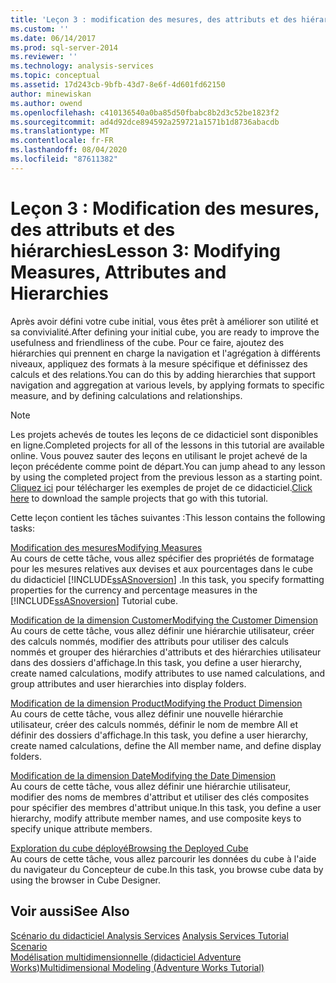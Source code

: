 ```yaml
---
title: 'Leçon 3 : modification des mesures, des attributs et des hiérarchies | Microsoft Docs'
ms.custom: ''
ms.date: 06/14/2017
ms.prod: sql-server-2014
ms.reviewer: ''
ms.technology: analysis-services
ms.topic: conceptual
ms.assetid: 17d243cb-9bfb-43d7-8e6f-4d601fd62150
author: minewiskan
ms.author: owend
ms.openlocfilehash: c410136540a0ba85d50fbabc8b2d3c52be1823f2
ms.sourcegitcommit: ad4d92dce894592a259721a1571b1d8736abacdb
ms.translationtype: MT
ms.contentlocale: fr-FR
ms.lasthandoff: 08/04/2020
ms.locfileid: "87611382"
---
```

# <a name="lesson-3-modifying-measures-attributes-and-hierarchies"></a><span data-ttu-id="adf1e-102">Leçon 3 : Modification des mesures, des attributs et des hiérarchies</span><span class="sxs-lookup"><span data-stu-id="adf1e-102">Lesson 3: Modifying Measures, Attributes and Hierarchies</span></span>
  <span data-ttu-id="adf1e-103">Après avoir défini votre cube initial, vous êtes prêt à améliorer son utilité et sa convivialité.</span><span class="sxs-lookup"><span data-stu-id="adf1e-103">After defining your initial cube, you are ready to improve the usefulness and friendliness of the cube.</span></span> <span data-ttu-id="adf1e-104">Pour ce faire, ajoutez des hiérarchies qui prennent en charge la navigation et l'agrégation à différents niveaux, appliquez des formats à la mesure spécifique et définissez des calculs et des relations.</span><span class="sxs-lookup"><span data-stu-id="adf1e-104">You can do this by adding hierarchies that support navigation and aggregation at various levels, by applying formats to specific measure, and by defining calculations and relationships.</span></span>  
  
> [!NOTE]  
>  <span data-ttu-id="adf1e-105">Les projets achevés de toutes les leçons de ce didacticiel sont disponibles en ligne.</span><span class="sxs-lookup"><span data-stu-id="adf1e-105">Completed projects for all of the lessons in this tutorial are available online.</span></span> <span data-ttu-id="adf1e-106">Vous pouvez sauter des leçons en utilisant le projet achevé de la leçon précédente comme point de départ.</span><span class="sxs-lookup"><span data-stu-id="adf1e-106">You can jump ahead to any lesson by using the completed project from the previous lesson as a starting point.</span></span> <span data-ttu-id="adf1e-107">[Cliquez ici](https://go.microsoft.com/fwlink/?LinkID=221866) pour télécharger les exemples de projet de ce didacticiel.</span><span class="sxs-lookup"><span data-stu-id="adf1e-107">[Click here](https://go.microsoft.com/fwlink/?LinkID=221866) to download the sample projects that go with this tutorial.</span></span>  
  
 <span data-ttu-id="adf1e-108">Cette leçon contient les tâches suivantes :</span><span class="sxs-lookup"><span data-stu-id="adf1e-108">This lesson contains the following tasks:</span></span>  
  
 [<span data-ttu-id="adf1e-109">Modification des mesures</span><span class="sxs-lookup"><span data-stu-id="adf1e-109">Modifying Measures</span></span>](lesson-3-1-modifying-measures.md)  
 <span data-ttu-id="adf1e-110">Au cours de cette tâche, vous allez spécifier des propriétés de formatage pour les mesures relatives aux devises et aux pourcentages dans le cube du didacticiel [!INCLUDE[ssASnoversion](../includes/ssasnoversion-md.md)] .</span><span class="sxs-lookup"><span data-stu-id="adf1e-110">In this task, you specify formatting properties for the currency and percentage measures in the [!INCLUDE[ssASnoversion](../includes/ssasnoversion-md.md)] Tutorial cube.</span></span>  
  
 [<span data-ttu-id="adf1e-111">Modification de la dimension Customer</span><span class="sxs-lookup"><span data-stu-id="adf1e-111">Modifying the Customer Dimension</span></span>](lesson-3-2-modifying-the-customer-dimension.md)  
 <span data-ttu-id="adf1e-112">Au cours de cette tâche, vous allez définir une hiérarchie utilisateur, créer des calculs nommés, modifier des attributs pour utiliser des calculs nommés et grouper des hiérarchies d'attributs et des hiérarchies utilisateur dans des dossiers d'affichage.</span><span class="sxs-lookup"><span data-stu-id="adf1e-112">In this task, you define a user hierarchy, create named calculations, modify attributes to use named calculations, and group attributes and user hierarchies into display folders.</span></span>  
  
 [<span data-ttu-id="adf1e-113">Modification de la dimension Product</span><span class="sxs-lookup"><span data-stu-id="adf1e-113">Modifying the Product Dimension</span></span>](lesson-3-3-modifying-the-product-dimension.md)  
 <span data-ttu-id="adf1e-114">Au cours de cette tâche, vous allez définir une nouvelle hiérarchie utilisateur, créer des calculs nommés, définir le nom de membre All et définir des dossiers d'affichage.</span><span class="sxs-lookup"><span data-stu-id="adf1e-114">In this task, you define a user hierarchy, create named calculations, define the All member name, and define display folders.</span></span>  
  
 [<span data-ttu-id="adf1e-115">Modification de la dimension Date</span><span class="sxs-lookup"><span data-stu-id="adf1e-115">Modifying the Date Dimension</span></span>](lesson-3-4-modifying-the-date-dimension.md)  
 <span data-ttu-id="adf1e-116">Au cours de cette tâche, vous allez définir une hiérarchie utilisateur, modifier des noms de membres d'attribut et utiliser des clés composites pour spécifier des membres d'attribut unique.</span><span class="sxs-lookup"><span data-stu-id="adf1e-116">In this task, you define a user hierarchy, modify attribute member names, and use composite keys to specify unique attribute members.</span></span>  
  
 [<span data-ttu-id="adf1e-117">Exploration du cube déployé</span><span class="sxs-lookup"><span data-stu-id="adf1e-117">Browsing the Deployed Cube</span></span>](lesson-3-5-browsing-the-deployed-cube.md)  
 <span data-ttu-id="adf1e-118">Au cours de cette tâche, vous allez parcourir les données du cube à l'aide du navigateur du Concepteur de cube.</span><span class="sxs-lookup"><span data-stu-id="adf1e-118">In this task, you browse cube data by using the browser in Cube Designer.</span></span>  
  
## <a name="see-also"></a><span data-ttu-id="adf1e-119">Voir aussi</span><span class="sxs-lookup"><span data-stu-id="adf1e-119">See Also</span></span>  
 <span data-ttu-id="adf1e-120">[Scénario du didacticiel Analysis Services](analysis-services-tutorial-scenario.md) </span><span class="sxs-lookup"><span data-stu-id="adf1e-120">[Analysis Services Tutorial Scenario](analysis-services-tutorial-scenario.md) </span></span>  
 [<span data-ttu-id="adf1e-121">Modélisation multidimensionnelle &#40;didacticiel Adventure Works&#41;</span><span class="sxs-lookup"><span data-stu-id="adf1e-121">Multidimensional Modeling &#40;Adventure Works Tutorial&#41;</span></span>](multidimensional-modeling-adventure-works-tutorial.md)  
  
  
